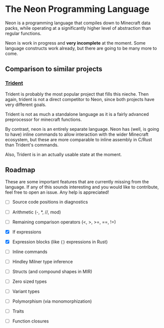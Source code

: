 # The Neon Programming Language

Neon is a programming language that compiles down to Minecraft data packs, while operating at a significantly higher level of abstraction than regular functions.

Neon is work in progress and **very incomplete** at the moment. Some language constructs work already, but there are going to be many more to come.

## Comparison to similar projects

### [Trident](https://www.energyxxer.com/trident/)
Trident is probably the most popular project that fills this nieche. Then again, trident is not a direct competitor to Neon, since both projects have very different goals.

Trident is not as much a standalone language as it is a fairly advanced preprocessor for minecraft functions.

By contrast, neon is an entirely separate language. Neon has (well, is going to have) inline commands to allow interaction with the wider Minecraft ecosystem, but these are more comparable to inline assembly in C/Rust than Trident's commands.

Also, Trident is in an actually usable state at the moment.

## Roadmap

These are some important features that are currently missing from the language. If any of this sounds interesting and you would like to contribute, feel free to open an issue. Any help is appreciated!

- [ ] Source code positions in diagnostics
- [ ] Arithmetic (-, *, //, mod)
- [ ] Remaining comparison operators (<, >, >=, ==, !=)
- [X] If expressions
- [X] Expression blocks (like `{}` expressions in Rust)
- [ ] Inline commands
- [ ] Hindley Milner type inference
- [ ] Structs (and compound shapes in MIR)
- [ ] Zero sized types
- [ ] Variant types
- [ ] Polymorphism (via monomorphization)
- [ ] Traits
- [ ] Function closures

